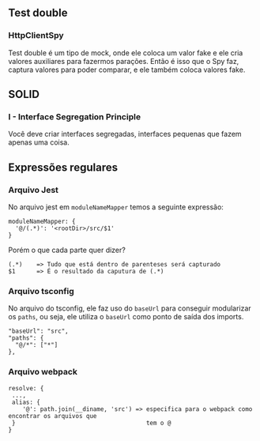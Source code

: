 ## Test double
### HttpClientSpy
  Test double é um tipo de mock, onde ele coloca um valor fake e ele cria valores auxiliares
para fazermos parações. Então é isso que o Spy faz, captura valores para poder comparar, e 
ele também coloca valores fake.


## SOLID
### I - Interface Segregation Principle
  Você deve criar interfaces segregadas, interfaces pequenas que fazem apenas uma coisa.

## Expressões regulares
### Arquivo Jest
  No arquivo jest em `moduleNameMapper` temos a seguinte expressão:
  ````
  moduleNameMapper: {
    '@/(.*)': '<rootDir>/src/$1'
  }
  ````
Porém o que cada parte quer dizer?
````
(.*)    => Tudo que está dentro de parenteses será capturado
$1      => É o resultado da caputura de (.*) 

````
### Arquivo tsconfig
  No arquivo do tsconfig, ele faz uso do `baseUrl` para conseguir modularizar os `paths`, ou seja,
ele utiliza o `baseUrl` como ponto de saída dos imports.
```
"baseUrl": "src",
"paths": {
  "@/*": ["*"]
},
```

### Arquivo webpack
```
resolve: {
 ...,
 alias: {
    '@': path.join(__diname, 'src') => especifica para o webpack como encontrar os arquivos que
 }                                     tem o @
}
```
